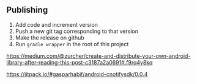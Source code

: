 ## Publishing
1. Add code and increment version
2. Push a new git tag corresponding to that version
3. Make the release on github
4. Run `gradle wrapper` in the root of this project

https://medium.com/@zurcher/create-and-distribute-your-own-android-library-after-reading-this-post-c3187a2a0691#.f9rq4y8kq

https://jitpack.io/#gasparhabif/android-cnotifysdk/0.0.4
